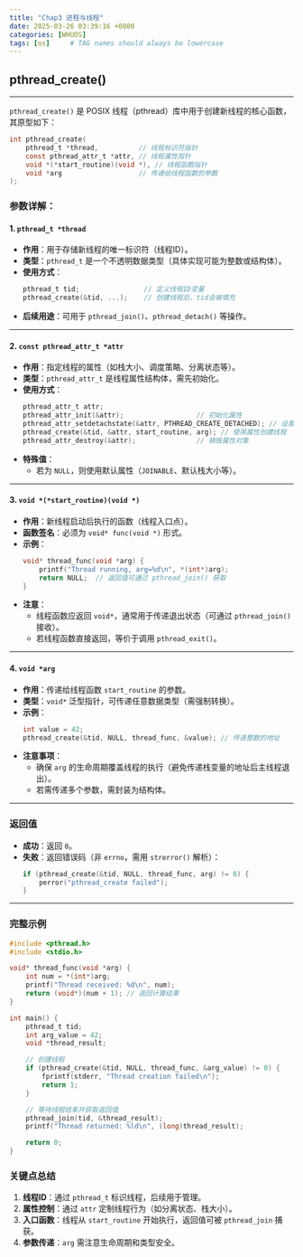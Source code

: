 ```yaml
---
title: "Chap3 进程与线程"
date: 2025-03-26 03:39:16 +0800
categories: [WHUOS]
tags: [os]     # TAG names should always be lowercase
---
```


pthread_create()
---
---

`pthread_create()` 是 POSIX 线程（pthread）库中用于创建新线程的核心函数，其原型如下：

```c
int pthread_create(
    pthread_t *thread,          // 线程标识符指针
    const pthread_attr_t *attr, // 线程属性指针
    void *(*start_routine)(void *), // 线程函数指针
    void *arg                   // 传递给线程函数的参数
);
```

### **参数详解**：

#### **1. `pthread_t *thread`**
- **作用**：用于存储新线程的唯一标识符（线程ID）。
- **类型**：`pthread_t` 是一个不透明数据类型（具体实现可能为整数或结构体）。
- **使用方式**：
  ```c
  pthread_t tid;                // 定义线程ID变量
  pthread_create(&tid, ...);    // 创建线程后，tid会被填充
  ```
- **后续用途**：可用于 `pthread_join()`、`pthread_detach()` 等操作。

---

#### **2. `const pthread_attr_t *attr`**
- **作用**：指定线程的属性（如栈大小、调度策略、分离状态等）。
- **类型**：`pthread_attr_t` 是线程属性结构体，需先初始化。
- **使用方式**：
  ```c
  pthread_attr_t attr;
  pthread_attr_init(&attr);                  // 初始化属性
  pthread_attr_setdetachstate(&attr, PTHREAD_CREATE_DETACHED); // 设置属性
  pthread_create(&tid, &attr, start_routine, arg); // 使用属性创建线程
  pthread_attr_destroy(&attr);               // 销毁属性对象
  ```
- **特殊值**：
  - 若为 `NULL`，则使用默认属性（`JOINABLE`、默认栈大小等）。

---

#### **3. `void *(*start_routine)(void *)`**
- **作用**：新线程启动后执行的函数（线程入口点）。
- **函数签名**：必须为 `void* func(void *)` 形式。
- **示例**：
  ```c
  void* thread_func(void *arg) {
      printf("Thread running, arg=%d\n", *(int*)arg);
      return NULL;  // 返回值可通过 pthread_join() 获取
  }
  ```
- **注意**：
  - 线程函数应返回 `void*`，通常用于传递退出状态（可通过 `pthread_join()` 接收）。
  - 若线程函数直接返回，等价于调用 `pthread_exit()`。

---

#### **4. `void *arg`**
- **作用**：传递给线程函数 `start_routine` 的参数。
- **类型**：`void*` 泛型指针，可传递任意数据类型（需强制转换）。
- **示例**：
  ```c
  int value = 42;
  pthread_create(&tid, NULL, thread_func, &value); // 传递整数的地址
  ```
- **注意事项**：
  - 确保 `arg` 的生命周期覆盖线程的执行（避免传递栈变量的地址后主线程退出）。
  - 若需传递多个参数，需封装为结构体。

---

### **返回值**
- **成功**：返回 `0`。
- **失败**：返回错误码（非 `errno`，需用 `strerror()` 解析）：
  ```c
  if (pthread_create(&tid, NULL, thread_func, arg) != 0) {
      perror("pthread_create failed");
  }
  ```

---

### **完整示例**
```c
#include <pthread.h>
#include <stdio.h>

void* thread_func(void *arg) {
    int num = *(int*)arg;
    printf("Thread received: %d\n", num);
    return (void*)(num + 1); // 返回计算结果
}

int main() {
    pthread_t tid;
    int arg_value = 42;
    void *thread_result;

    // 创建线程
    if (pthread_create(&tid, NULL, thread_func, &arg_value) != 0) {
        fprintf(stderr, "Thread creation failed\n");
        return 1;
    }

    // 等待线程结束并获取返回值
    pthread_join(tid, &thread_result);
    printf("Thread returned: %ld\n", (long)thread_result);

    return 0;
}
```

### **关键点总结**
1. **线程ID**：通过 `pthread_t` 标识线程，后续用于管理。
2. **属性控制**：通过 `attr` 定制线程行为（如分离状态、栈大小）。
3. **入口函数**：线程从 `start_routine` 开始执行，返回值可被 `pthread_join` 捕获。
4. **参数传递**：`arg` 需注意生命周期和类型安全。
